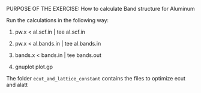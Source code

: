 PURPOSE OF THE EXERCISE:
How to calculate Band structure for Aluminum

 Run the calculations in the following way:

  1. pw.x < al.scf.in | tee al.scf.in

  2. pw.x < al.bands.in | tee al.bands.in

  3. bands.x < bands.in | tee bands.out

  4. gnuplot plot.gp

The folder `ecut_and_lattice_constant` contains the files to optimize ecut and alatt








